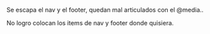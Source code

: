 Se escapa el nav y el footer, quedan mal articulados con el @media..

No logro colocan los items de nav y footer donde quisiera.

